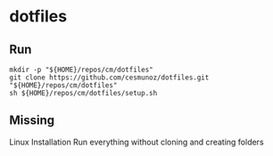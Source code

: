 # dotfiles

## Run
```
mkdir -p "${HOME}/repos/cm/dotfiles" 
git clone https://github.com/cesmunoz/dotfiles.git "${HOME}/repos/cm/dotfiles"
sh ${HOME}/repos/cm/dotfiles/setup.sh
```

## Missing
Linux Installation
Run everything without cloning and creating folders

